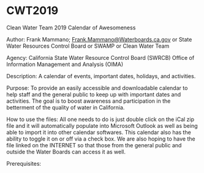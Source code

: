 # CWT2019
Clean Water Team 2019 Calendar of Awesomeness

Author: Frank Mammano; Frank.Mammano@Waterboards.ca.gov or State Water Resources Control Board or SWAMP or Clean Water Team

Agency: California State Water Resource Control Board (SWRCB) Office of Information Management and Analysis (OIMA)

Description: A calendar of events, important dates, holidays, and activities.

Purpose: To provide an easily accessible and downloadable calendar to help staff and the general public to keep up with important dates and activities. The goal is to boost awareness and participation in the betterment of the quality of water in California.

How to use the files: All one needs to do is just double click on the iCal zip file and it will automatically populate into Microsoft Outlook as well as being able to import it into other calendar softwares. This calendar also has the ability to toggle it on or off via a check box. We are also hoping to have the file linked on the INTERNET so that those from the general public and outside the Water Boards can access it as well.

Prerequisites:
